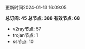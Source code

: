 更新时间2024-01-13 16:09:05

**总订阅: 45**
**总节点: 388**
**有效节点: 68**
- v2ray节点: 57
- trojan节点: 1
- ss节点: 10
